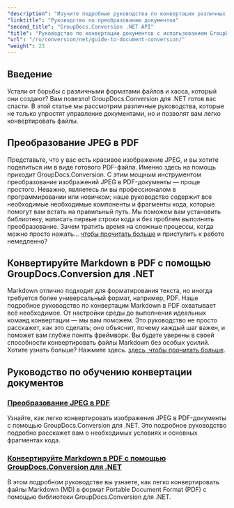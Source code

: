 ```yaml
---
"description": "Изучите подробные руководства по конвертации различных форматов документов с помощью GroupDocs.Conversion для .NET и оптимизируйте процесс управления файлами."
"linktitle": "Руководство по преобразованию документов"
"second_title": "GroupDocs.Conversion .NET API"
"title": "Руководство по конвертации документов с использованием GroupDocs.Conversion для .NET"
"url": "/ru/conversion/net/guide-to-document-conversion/"
"weight": 23
---
```


## Введение

Устали от борьбы с различными форматами файлов и хаоса, который они создают? Вам повезло! GroupDocs.Conversion для .NET готов вас спасти. В этой статье мы рассмотрим различные руководства, которые не только упростят управление документами, но и позволят вам легко конвертировать файлы.

## Преобразование JPEG в PDF

Представьте, что у вас есть красивое изображение JPEG, и вы хотите поделиться им в виде готового PDF-файла. Именно здесь на помощь приходит GroupDocs.Conversion. С этим мощным инструментом преобразование изображений JPEG в PDF-документы — проще простого. Неважно, являетесь ли вы профессионалом в программировании или новичком; наше руководство содержит все необходимые необходимые компоненты и фрагменты кода, которые помогут вам встать на правильный путь. Мы поможем вам установить библиотеку, написать первые строки кода и без проблем выполнить преобразование. Зачем тратить время на сложные процессы, когда можно просто нажать… [чтобы прочитать больше](./converting-jpeg-to-pdf/) и приступить к работе немедленно?

## Конвертируйте Markdown в PDF с помощью GroupDocs.Conversion для .NET

Markdown отлично подходит для форматирования текста, но иногда требуется более универсальный формат, например, PDF. Наше подробное руководство по конвертации Markdown в PDF охватывает всё необходимое. От настройки среды до выполнения идеальных команд конвертации — мы вам поможем. Это руководство не просто расскажет, как это сделать; оно объяснит, почему каждый шаг важен, и поможет вам глубже понять фреймворк. Вы будете уверены в своей способности конвертировать файлы Markdown без особых усилий. Хотите узнать больше? Нажмите здесь. [здесь, чтобы прочитать больше](./convert-markdown-to-pdf/).

## Руководство по обучению конвертации документов
### [Преобразование JPEG в PDF](./converting-jpeg-to-pdf/)
Узнайте, как легко конвертировать изображения JPEG в PDF-документы с помощью GroupDocs.Conversion для .NET. Это подробное руководство подробно расскажет вам о необходимых условиях и основных фрагментах кода.
### [Конвертируйте Markdown в PDF с помощью GroupDocs.Conversion для .NET](./convert-markdown-to-pdf/)
В этом подробном руководстве вы узнаете, как легко конвертировать файлы Markdown (MD) в формат Portable Document Format (PDF) с помощью библиотеки GroupDocs.Conversion для .NET.